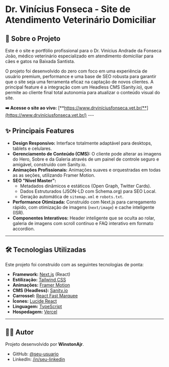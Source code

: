 # Dr. Vinícius Fonseca - Site de Atendimento Veterinário Domiciliar

## 🚀 Sobre o Projeto

Este é o site e portfólio profissional para o Dr. Vinícius Andrade da Fonseca João, médico veterinário especializado em atendimento domiciliar para cães e gatos na Baixada Santista.

O projeto foi desenvolvido do zero com foco em uma experiência de usuário premium, performance e uma base de SEO robusta para garantir que o site seja uma ferramenta eficaz na captação de novos clientes. A principal feature é a integração com um Headless CMS (Sanity.io), que permite ao cliente final total autonomia para atualizar o conteúdo visual do site.

**➡️ Acesse o site ao vivo:** [**https://www.drviníciusfonseca.vet.br/**](https://www.drviníciusfonseca.vet.br/) ---

## ✨ Principais Features

* **Design Responsivo:** Interface totalmente adaptável para desktops, tablets e celulares.
* **Gerenciamento de Conteúdo (CMS):** O cliente pode alterar as imagens do Hero, Sobre e da Galeria através de um painel de controle seguro e amigável, construído com Sanity.io.
* **Animações Profissionais:** Animações suaves e orquestradas em todas as as seções, utilizando Framer Motion.
* **SEO "Nível Master":**
    * Metadados dinâmicos e estáticos (Open Graph, Twitter Cards).
    * Dados Estruturados (JSON-LD com Schema.org) para SEO Local.
    * Geração automática de `sitemap.xml` e `robots.txt`.
* **Performance Otimizada:** Construído com Next.js para carregamento rápido, com otimização de imagens (`next/image`) e cache inteligente (ISR).
* **Componentes Interativos:** Header inteligente que se oculta ao rolar, galeria de imagens com scroll contínuo e FAQ interativo em formato accordion.

---

## 🛠️ Tecnologias Utilizadas

Este projeto foi construído com as seguintes tecnologias de ponta:

* **Framework:** [Next.js](https://nextjs.org/) (React)
* **Estilização:** [Tailwind CSS](https://tailwindcss.com/)
* **Animações:** [Framer Motion](https://www.framer.com/motion/)
* **CMS (Headless):** [Sanity.io](https://www.sanity.io/)
* **Carrossel:** [React Fast Marquee](https://www.react-fast-marquee.com/)
* **Ícones:** [Lucide React](https://lucide.dev/)
* **Linguagem:** [TypeScript](https://www.typescriptlang.org/)
* **Hospedagem:** [Vercel](https://vercel.com/)

---

## 👨‍💻 Autor

Projeto desenvolvido por **WinstonAjr**.

* GitHub: [@seu-usuario](https://github.com/winstonajr)
* LinkedIn: [/in/seu-linkedin](https://linkedin.com/in/winstonajr)